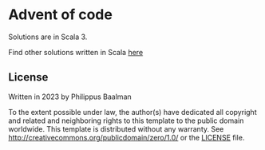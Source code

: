 # Advent of code

Solutions are in Scala 3.

Find other solutions written in Scala [here](https://scalacenter.github.io/scala-advent-of-code/2023/)

## License

Written in 2023 by Philippus Baalman

To the extent possible under law, the author(s) have dedicated all copyright and related and neighboring rights to this template to the public domain worldwide. This template is distributed without any warranty. See http://creativecommons.org/publicdomain/zero/1.0/ or the [LICENSE](LICENSE) file.
